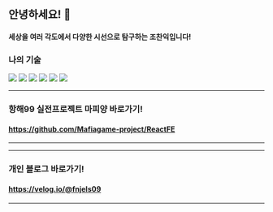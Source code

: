 ## 안녕하세요! 👋
#### 세상을 여러 각도에서 다양한 시선으로 탐구하는 조찬익입니다!



### 나의 기술 
<img src="https://img.shields.io/badge/JavaScript-yellow?style=for-the-badge&logo=JavaScript&logoColor=white"/>
<img src="https://img.shields.io/badge/HTML-blue?style=for-the-badge&logo=HTML5&logoColor=white"/>
<img src="https://img.shields.io/badge/CSS-red?style=for-the-badge&logo=CSS3&logoColor=white"/>
<img src="https://img.shields.io/badge/React-skyblue?style=for-the-badge&logo=React&logoColor=white"/>
<img src="https://img.shields.io/badge/Redux-764ABC?style=for-the-badge&logo=Redux&logoColor=white"/>
<img src="https://img.shields.io/badge/Socket.io-010101?style=for-the-badge&logo=Socket.io&logoColor=white"/>

----
### 항해99 실전프로젝트 마피양 바로가기!
#### https://github.com/Mafiagame-project/ReactFE
----

----
### 개인 블로그 바로가기!
#### https://velog.io/@fnjels09
----
